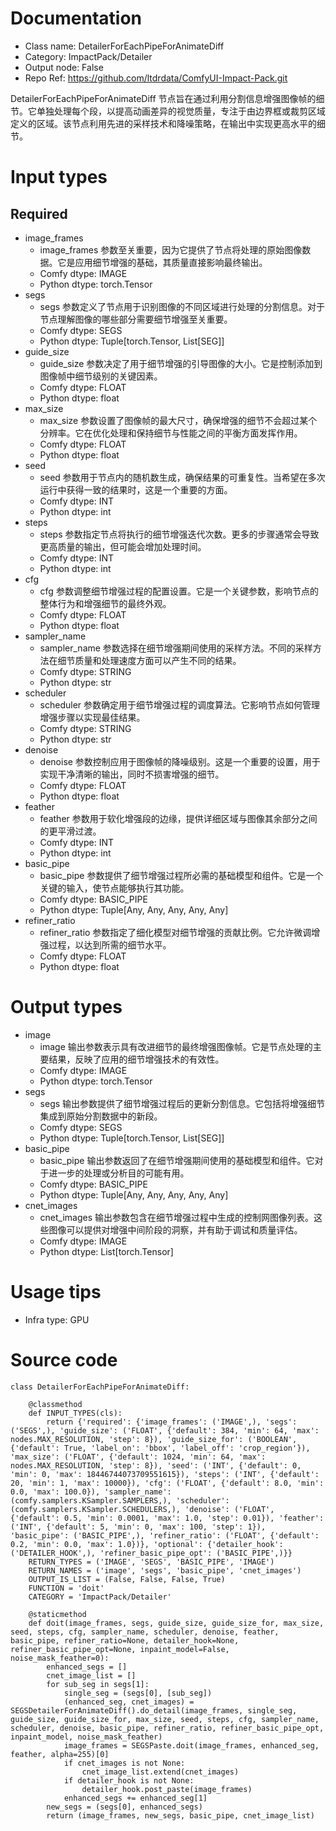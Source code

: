# Documentation
- Class name: DetailerForEachPipeForAnimateDiff
- Category: ImpactPack/Detailer
- Output node: False
- Repo Ref: https://github.com/ltdrdata/ComfyUI-Impact-Pack.git

DetailerForEachPipeForAnimateDiff 节点旨在通过利用分割信息增强图像帧的细节。它单独处理每个段，以提高动画差异的视觉质量，专注于由边界框或裁剪区域定义的区域。该节点利用先进的采样技术和降噪策略，在输出中实现更高水平的细节。

# Input types
## Required
- image_frames
    - image_frames 参数至关重要，因为它提供了节点将处理的原始图像数据。它是应用细节增强的基础，其质量直接影响最终输出。
    - Comfy dtype: IMAGE
    - Python dtype: torch.Tensor
- segs
    - segs 参数定义了节点用于识别图像的不同区域进行处理的分割信息。对于节点理解图像的哪些部分需要细节增强至关重要。
    - Comfy dtype: SEGS
    - Python dtype: Tuple[torch.Tensor, List[SEG]]
- guide_size
    - guide_size 参数决定了用于细节增强的引导图像的大小。它是控制添加到图像帧中细节级别的关键因素。
    - Comfy dtype: FLOAT
    - Python dtype: float
- max_size
    - max_size 参数设置了图像帧的最大尺寸，确保增强的细节不会超过某个分辨率。它在优化处理和保持细节与性能之间的平衡方面发挥作用。
    - Comfy dtype: FLOAT
    - Python dtype: float
- seed
    - seed 参数用于节点内的随机数生成，确保结果的可重复性。当希望在多次运行中获得一致的结果时，这是一个重要的方面。
    - Comfy dtype: INT
    - Python dtype: int
- steps
    - steps 参数指定节点将执行的细节增强迭代次数。更多的步骤通常会导致更高质量的输出，但可能会增加处理时间。
    - Comfy dtype: INT
    - Python dtype: int
- cfg
    - cfg 参数调整细节增强过程的配置设置。它是一个关键参数，影响节点的整体行为和增强细节的最终外观。
    - Comfy dtype: FLOAT
    - Python dtype: float
- sampler_name
    - sampler_name 参数选择在细节增强期间使用的采样方法。不同的采样方法在细节质量和处理速度方面可以产生不同的结果。
    - Comfy dtype: STRING
    - Python dtype: str
- scheduler
    - scheduler 参数确定用于细节增强过程的调度算法。它影响节点如何管理增强步骤以实现最佳结果。
    - Comfy dtype: STRING
    - Python dtype: str
- denoise
    - denoise 参数控制应用于图像帧的降噪级别。这是一个重要的设置，用于实现干净清晰的输出，同时不损害增强的细节。
    - Comfy dtype: FLOAT
    - Python dtype: float
- feather
    - feather 参数用于软化增强段的边缘，提供详细区域与图像其余部分之间的更平滑过渡。
    - Comfy dtype: INT
    - Python dtype: int
- basic_pipe
    - basic_pipe 参数提供了细节增强过程所必需的基础模型和组件。它是一个关键的输入，使节点能够执行其功能。
    - Comfy dtype: BASIC_PIPE
    - Python dtype: Tuple[Any, Any, Any, Any, Any]
- refiner_ratio
    - refiner_ratio 参数指定了细化模型对细节增强的贡献比例。它允许微调增强过程，以达到所需的细节水平。
    - Comfy dtype: FLOAT
    - Python dtype: float

# Output types
- image
    - image 输出参数表示具有改进细节的最终增强图像帧。它是节点处理的主要结果，反映了应用的细节增强技术的有效性。
    - Comfy dtype: IMAGE
    - Python dtype: torch.Tensor
- segs
    - segs 输出参数提供了细节增强过程后的更新分割信息。它包括将增强细节集成到原始分割数据中的新段。
    - Comfy dtype: SEGS
    - Python dtype: Tuple[torch.Tensor, List[SEG]]
- basic_pipe
    - basic_pipe 输出参数返回了在细节增强期间使用的基础模型和组件。它对于进一步的处理或分析目的可能有用。
    - Comfy dtype: BASIC_PIPE
    - Python dtype: Tuple[Any, Any, Any, Any, Any]
- cnet_images
    - cnet_images 输出参数包含在细节增强过程中生成的控制网图像列表。这些图像可以提供对增强中间阶段的洞察，并有助于调试和质量评估。
    - Comfy dtype: IMAGE
    - Python dtype: List[torch.Tensor]

# Usage tips
- Infra type: GPU

# Source code
```
class DetailerForEachPipeForAnimateDiff:

    @classmethod
    def INPUT_TYPES(cls):
        return {'required': {'image_frames': ('IMAGE',), 'segs': ('SEGS',), 'guide_size': ('FLOAT', {'default': 384, 'min': 64, 'max': nodes.MAX_RESOLUTION, 'step': 8}), 'guide_size_for': ('BOOLEAN', {'default': True, 'label_on': 'bbox', 'label_off': 'crop_region'}), 'max_size': ('FLOAT', {'default': 1024, 'min': 64, 'max': nodes.MAX_RESOLUTION, 'step': 8}), 'seed': ('INT', {'default': 0, 'min': 0, 'max': 18446744073709551615}), 'steps': ('INT', {'default': 20, 'min': 1, 'max': 10000}), 'cfg': ('FLOAT', {'default': 8.0, 'min': 0.0, 'max': 100.0}), 'sampler_name': (comfy.samplers.KSampler.SAMPLERS,), 'scheduler': (comfy.samplers.KSampler.SCHEDULERS,), 'denoise': ('FLOAT', {'default': 0.5, 'min': 0.0001, 'max': 1.0, 'step': 0.01}), 'feather': ('INT', {'default': 5, 'min': 0, 'max': 100, 'step': 1}), 'basic_pipe': ('BASIC_PIPE',), 'refiner_ratio': ('FLOAT', {'default': 0.2, 'min': 0.0, 'max': 1.0})}, 'optional': {'detailer_hook': ('DETAILER_HOOK',), 'refiner_basic_pipe_opt': ('BASIC_PIPE',)}}
    RETURN_TYPES = ('IMAGE', 'SEGS', 'BASIC_PIPE', 'IMAGE')
    RETURN_NAMES = ('image', 'segs', 'basic_pipe', 'cnet_images')
    OUTPUT_IS_LIST = (False, False, False, True)
    FUNCTION = 'doit'
    CATEGORY = 'ImpactPack/Detailer'

    @staticmethod
    def doit(image_frames, segs, guide_size, guide_size_for, max_size, seed, steps, cfg, sampler_name, scheduler, denoise, feather, basic_pipe, refiner_ratio=None, detailer_hook=None, refiner_basic_pipe_opt=None, inpaint_model=False, noise_mask_feather=0):
        enhanced_segs = []
        cnet_image_list = []
        for sub_seg in segs[1]:
            single_seg = (segs[0], [sub_seg])
            (enhanced_seg, cnet_images) = SEGSDetailerForAnimateDiff().do_detail(image_frames, single_seg, guide_size, guide_size_for, max_size, seed, steps, cfg, sampler_name, scheduler, denoise, basic_pipe, refiner_ratio, refiner_basic_pipe_opt, inpaint_model, noise_mask_feather)
            image_frames = SEGSPaste.doit(image_frames, enhanced_seg, feather, alpha=255)[0]
            if cnet_images is not None:
                cnet_image_list.extend(cnet_images)
            if detailer_hook is not None:
                detailer_hook.post_paste(image_frames)
            enhanced_segs += enhanced_seg[1]
        new_segs = (segs[0], enhanced_segs)
        return (image_frames, new_segs, basic_pipe, cnet_image_list)
```